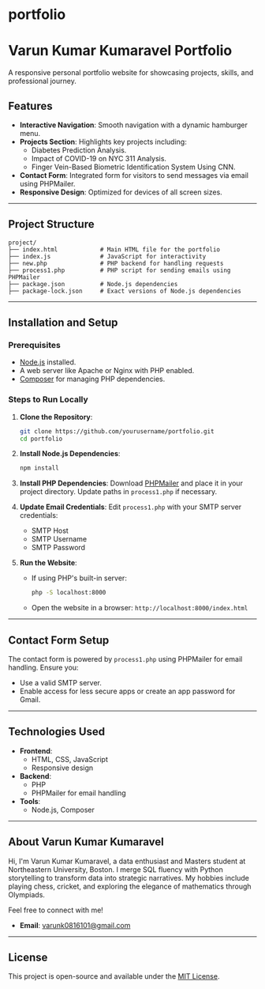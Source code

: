 # portfolio

# Varun Kumar Kumaravel Portfolio

A responsive personal portfolio website for showcasing projects, skills, and professional journey.

## Features

- **Interactive Navigation**: Smooth navigation with a dynamic hamburger menu.
- **Projects Section**: Highlights key projects including:
    - Diabetes Prediction Analysis.
    - Impact of COVID-19 on NYC 311 Analysis.
    - Finger Vein-Based Biometric Identification System Using CNN.
- **Contact Form**: Integrated form for visitors to send messages via email using PHPMailer.
- **Responsive Design**: Optimized for devices of all screen sizes.

---

## Project Structure

```
project/
├── index.html            # Main HTML file for the portfolio
├── index.js              # JavaScript for interactivity
├── new.php               # PHP backend for handling requests
├── process1.php          # PHP script for sending emails using PHPMailer
├── package.json          # Node.js dependencies
├── package-lock.json     # Exact versions of Node.js dependencies
```

---

## Installation and Setup

### Prerequisites
- [Node.js](https://nodejs.org/) installed.
- A web server like Apache or Nginx with PHP enabled.
- [Composer](https://getcomposer.org/) for managing PHP dependencies.

### Steps to Run Locally

1. **Clone the Repository**:
   ```bash
   git clone https://github.com/yourusername/portfolio.git
   cd portfolio
   ```

2. **Install Node.js Dependencies**:
   ```bash
   npm install
   ```

3. **Install PHP Dependencies**:
   Download [PHPMailer](https://github.com/PHPMailer/PHPMailer) and place it in your project directory. Update paths in `process1.php` if necessary.

4. **Update Email Credentials**:
   Edit `process1.php` with your SMTP server credentials:
    - SMTP Host
    - SMTP Username
    - SMTP Password

5. **Run the Website**:
    - If using PHP's built-in server:
      ```bash
      php -S localhost:8000
      ```
    - Open the website in a browser: `http://localhost:8000/index.html`

---

## Contact Form Setup

The contact form is powered by `process1.php` using PHPMailer for email handling. Ensure you:
- Use a valid SMTP server.
- Enable access for less secure apps or create an app password for Gmail.

---

## Technologies Used

- **Frontend**:
    - HTML, CSS, JavaScript
    - Responsive design
- **Backend**:
    - PHP
    - PHPMailer for email handling
- **Tools**:
    - Node.js, Composer

---

## About Varun Kumar Kumaravel

Hi, I'm Varun Kumar Kumaravel, a data enthusiast and Masters student at Northeastern University, Boston. I merge SQL fluency with Python storytelling to transform data into strategic narratives. My hobbies include playing chess, cricket, and exploring the elegance of mathematics through Olympiads.

Feel free to connect with me!

- **Email**: [varunk0816101@gmail.com](mailto:varunk0816101@gmail.com)

---

## License

This project is open-source and available under the [MIT License](LICENSE).
